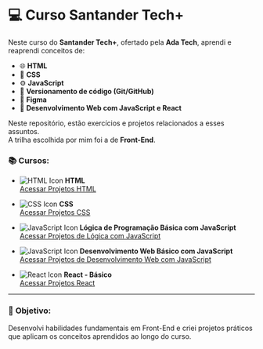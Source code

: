 # 💻 Curso Santander Tech+

Neste curso do **Santander Tech+**, ofertado pela **Ada Tech**, aprendi e reaprendi conceitos de:  
- 🌐 **HTML**  
- 🎨 **CSS**  
- ⚙️ **JavaScript**  
- 🔄 **Versionamento de código (Git/GitHub)**  
- 🎨 **Figma**  
- 🚀 **Desenvolvimento Web com JavaScript e React**  

Neste repositório, estão exercícios e projetos relacionados a esses assuntos.  
A trilha escolhida por mim foi a de **Front-End**.  

### 📚 Cursos:

- ![HTML Icon](https://img.icons8.com/color/20/html-5.png) **HTML**  
  [Acessar Projetos HTML](https://github.com/PedroYokada/SANTANDER_TECH-/tree/main/HTML/EXERCICIOS_HTML)

- ![CSS Icon](https://img.icons8.com/color/20/css3.png) **CSS**  
  [Acessar Projetos CSS](https://github.com/PedroYokada/SANTANDER_TECH-/tree/main/CSS)

- ![JavaScript Icon](https://img.icons8.com/color/20/javascript.png) **Lógica de Programação Básica com JavaScript**  
  [Acessar Projetos de Lógica com JavaScript](https://github.com/PedroYokada/SANTANDER_TECH-/tree/main/L%C3%B3gica%20de%20Programa%C3%A7%C3%A3o%20com%20JavaScript)

- ![JavaScript Icon](https://img.icons8.com/color/20/javascript.png) **Desenvolvimento Web Básico com JavaScript**  
  [Acessar Projetos de Desenvolvimento Web com JavaScript](https://github.com/PedroYokada/SANTANDER_TECH-/tree/main/Desenvolvimento%20Web%20básico%20com%20JavaScript)

- ![React Icon](https://img.icons8.com/color/20/react-native.png) **React - Básico**  
  [Acessar Projetos React](https://github.com/PedroYokada/SANTANDER_TECH-/tree/main/ReactJS)  

---

### 🚀 **Objetivo:**
Desenvolvi habilidades fundamentais em Front-End e criei projetos práticos que aplicam os conceitos aprendidos ao longo do curso.

